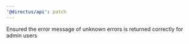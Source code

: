 ```yaml
---
'@directus/api': patch
---
```


Ensured the error message of unknown errors is returned correctly for admin users
